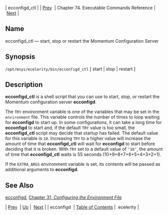 | ecconfigd_ctl |
| [Prev](executable.ecconfigd)  | Chapter 74. Executable Commands Reference |  [Next](executable.ecelerity) |

<a name="executable.ecconfigd_ctl"></a>
## Name

ecconfigd_ctl — start, stop or restart the Momentum Configuration Server

## Synopsis

`/opt/msys/ecelerity/bin/ecconfigd_ctl` [ start | stop | restart ]

<a name="idp11870448"></a>
## Description

**ecconfigd_ctl** is a shell script that you can use to start, stop, or restart the Momentum configuration server **ecconfigd**.

The `TRY` environment variable is one of the variables that may be set in the `environment` file. This variable controls the number of times to loop waiting for **ecconfigd** to start up. In some configurations, it can take a long time for **ecconfigd** to start and, if the default `TRY` value is too small, the **ecconfigd_ctl** script may decide that startup has failed. The default value for this variable is `10`. Increasing `TRY` to a higher value will increase the amount of time that **ecconfigd_ctl** will wait for **ecconfigd** to start before deciding that it is broken. With `TRY` set to a default value of `‘10’`, the amount of time that **ecconfigd_ctl** waits is 55 seconds (10+9+8+7+6+5+4+3+2+1).

If the `EXTRA_ARGS` environment variable is set, its contents will be passed as additional arguments to **ecconfigd**.

<a name="idp11881392"></a>
## See Also

[ecconfigd](executable.ecconfigd "ecconfigd"), [Chapter 31, *Configuring the Environment File*](environment_file "Chapter 31. Configuring the Environment File") 

| [Prev](executable.ecconfigd)  | [Up](exec.cmds.ref) |  [Next](executable.ecelerity) |
| ecconfigd  | [Table of Contents](index) |  ecelerity |

